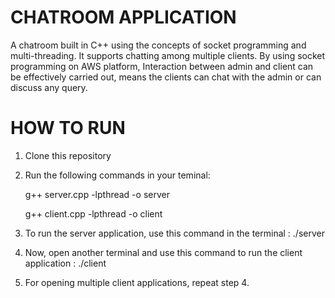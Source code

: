 # CHATROOM APPLICATION

A chatroom built in C++ using the concepts of socket programming and multi-threading. It supports chatting among multiple clients.
By using socket programming on AWS platform, Interaction between admin and client can be effectively carried out, means the clients can chat with the admin or can discuss any query.


# HOW TO RUN 
1. Clone this repository
2. Run the following commands in your teminal:

   g++ server.cpp -lpthread -o server
   
   g++ client.cpp -lpthread -o client
   
3. To run the server application, use this command in the terminal :
   ./server
  
4. Now, open another terminal and use this command to run the client application :
   ./client
  
5. For opening multiple client applications, repeat step 4.
